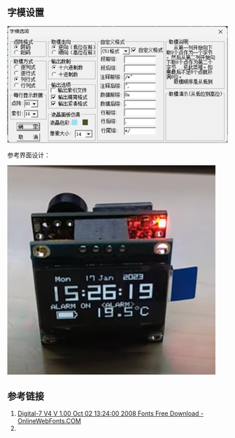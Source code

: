 





## 字模设置

![image-20240425010458518](0.assets/image-20240425010458518.png)





参考界面设计：

![image-20240824235735534](0.assets/image-20240824235735534.png)





## 参考链接

1. [Digital-7 V4 V 1.00 Oct 02 13:24:00 2008 Fonts Free Download - OnlineWebFonts.COM](https://www.onlinewebfonts.com/download/aa205d91fb5a1df61dec1ff934aaa629)
2. 

